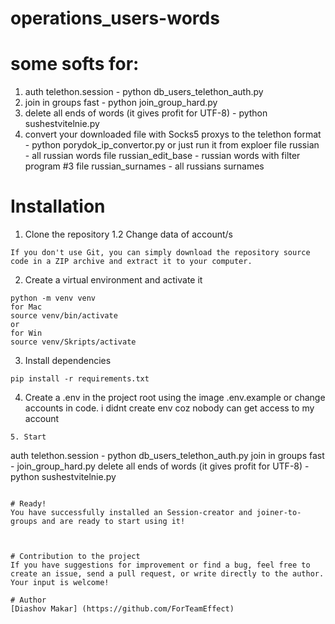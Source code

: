 # operations_users-words

# some softs for:

1. auth telethon.session - python db_users_telethon_auth.py
2. join in groups fast - python join_group_hard.py
3. delete all ends of words (it gives profit for UTF-8) - python sushestvitelnie.py
4. convert your downloaded file with Socks5 proxys to the telethon format - python porydok_ip_convertor.py or just run it from exploer
file russian - all russian words
file russian_edit_base - russian words with filter program #3
file russian_surnames - all russians surnames

# Installation

1. Clone the repository
1.2 Change data of account/s
```
If you don't use Git, you can simply download the repository source code in a ZIP archive and extract it to your computer.
```
2. Create a virtual environment and activate it
```
python -m venv venv
for Mac
source venv/bin/activate
or
for Win
source venv/Skripts/activate
```
3. Install dependencies
```
pip install -r requirements.txt
```
4. Create a .env in the project root using the image .env.example
or change accounts in code. i didnt create env coz nobody can get access to my account
```
5. Start 
```
auth telethon.session - python db_users_telethon_auth.py
join in groups fast - join_group_hard.py
delete all ends of words (it gives profit for UTF-8) - python sushestvitelnie.py
```

# Ready!
You have successfully installed an Session-creator and joiner-to-groups and are ready to start using it!



# Contribution to the project
If you have suggestions for improvement or find a bug, feel free to create an issue, send a pull request, or write directly to the author. Your input is welcome!

# Author
[Diashov Makar] (https://github.com/ForTeamEffect)